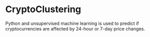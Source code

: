 # CryptoClustering
Python and unsupervised machine learning is used to predict if cryptocurrencies are affected by 24-hour or 7-day price changes.
